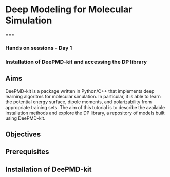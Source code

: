 # Deep Modeling for Molecular Simulation
===
### Hands on sessions - Day 1
### Installation of DeePMD-kit and accessing the DP library

## Aims

DeePMD-kit is a package written in Python/C++ that implements deep learning algoritms for molecular simulation.
In particular, it is able to learn the potential energy surface, dipole moments, and polarizability from appropriate training sets.
The aim of this tutorial is to describe the available installation methods and explore the DP library, a repository of models built using DeePMD-kit.

## Objectives

## Prerequisites

## Installation of DeePMD-kit


